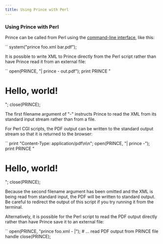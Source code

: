 ```yaml
---
title: Using Prince with Perl
---
```


### Using Prince with Perl

Prince can be called from Perl using the [command-line interface](doc-latest/doc-refs.html#command-line), like this:

``
    system("prince foo.xml bar.pdf");

It is possible to write XML to Prince directly from the Perl script rather than have Prince read it from an external file:

``
    open(PRINCE, "| prince - out.pdf");
    print PRINCE "<html><body><h1>Hello, world!</h1></body></html>";
    close(PRINCE);

The first filename argument of "-" instructs Prince to read the XML from its standard input stream rather than from a file.

For Perl CGI scripts, the PDF output can be written to the standard output stream so that it is returned to the browser:

``
    print "Content-Type: application/pdf\n\n";
    open(PRINCE, "| prince -");
    print PRINCE "<html><body><h1>Hello, world!</h1></body></html>";
    close(PRINCE);

Because the second filename argument has been omitted and the XML is being read from standard input, the PDF will be written to standard output. Be careful to redirect the output of this script if you try running it from the terminal.

Alternatively, it is possible for the Perl script to read the PDF output directly rather than have Prince save it to an external file:

``
    open(PRINCE, "prince foo.xml - |");
    # ... read PDF output from PRINCE file handle
    close(PRINCE);

